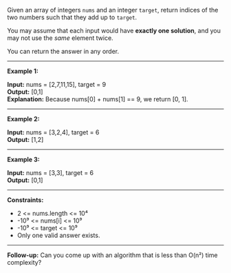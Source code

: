 Given an array of integers `nums` and an integer `target`, return indices of the two numbers such that they add up to `target`.

You may assume that each input would have **exactly one solution**, and you may not use the _same_ element twice.

You can return the answer in any order.

---

**Example 1:**

**Input:** nums = [2,7,11,15], target = 9  
**Output:** [0,1]  
**Explanation:** Because nums[0] + nums[1] == 9, we return [0, 1].

---

**Example 2:**

**Input:** nums = [3,2,4], target = 6  
**Output:** [1,2]

---

**Example 3:**

**Input:** nums = [3,3], target = 6  
**Output:** [0,1]

---

**Constraints:**

- 2 <= nums.length <= 10⁴
- -10⁹ <= nums[i] <= 10⁹
- -10⁹ <= target <= 10⁹
- Only one valid answer exists.

---

**Follow-up:** Can you come up with an algorithm that is less than O(n²) time complexity?
